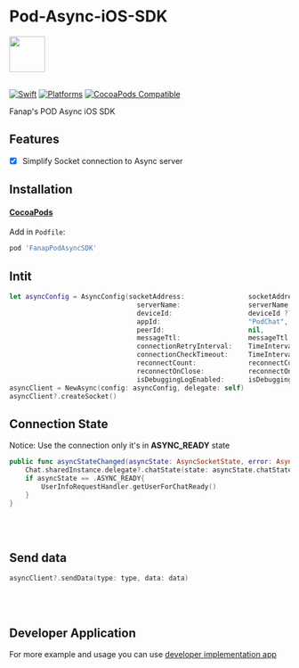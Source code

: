# Pod-Async-iOS-SDK
<img src="https://gitlab.com/hamed8080/fanappodasyncsdk/-/raw/gl-pages/.docs/favicon.svg"  width="64" height="64">
<br />
<br />

[![Swift](https://img.shields.io/badge/Swift-5+-orange?style=flat-square)](https://img.shields.io/badge/-Orange?style=flat-square)
[![Platforms](https://img.shields.io/badge/Platforms-iOS-yellowgreen?style=flat-square)](https://img.shields.io/badge/Platforms-macOS_iOS_tvOS_watchOS_Linux_Windows-Green?style=flat-square)
[![CocoaPods Compatible](https://img.shields.io/badge/Pod-v0.10-blue)](https://img.shields.io/badge/Pod-v0.10-blue)

Fanap's POD Async iOS SDK
## Features

- [x] Simplify Socket connection to Async server

## Installation

#### [CocoaPods](https://cocoapods.org) 

Add in `Podfile`:

```ruby
pod 'FanapPodAsyncSDK'
```

## Intit 

```swift
let asyncConfig = AsyncConfig(socketAddress:                socketAddress,
                                serverName:                 serverName,
                                deviceId:                   deviceId ?? UUID().uuidString,
                                appId:                      "PodChat", // PodChat is default app Id
                                peerId:                     nil,
                                messageTtl:                 messageTtl,
                                connectionRetryInterval:    TimeInterval(connectionRetryInterval),
                                connectionCheckTimeout:     TimeInterval(connectionCheckTimeout),
                                reconnectCount:             reconnectCount,
                                reconnectOnClose:           reconnectOnClose,
                                isDebuggingLogEnabled:      isDebuggingAsyncEnable)
asyncClient = NewAsync(config: asyncConfig, delegate: self)
asyncClient?.createSocket()
```

## Connection State
Notice: Use the connection only it's in <b>ASYNC_READY</b> state  
```swift
public func asyncStateChanged(asyncState: AsyncSocketState, error: AsyncError?) {
    Chat.sharedInstance.delegate?.chatState(state: asyncState.chatState, currentUser: nil, error: error?.chatError)
    if asyncState == .ASYNC_READY{
        UserInfoRequestHandler.getUserForChatReady()
    }
}
```
<br/>
<br/>

## Send data 
```swift
asyncClient?.sendData(type: type, data: data)
```
<br/>
<br/>

## Developer Application 
For more example and usage you can use [developer implementation app](https://github.com/hamed8080/ChatImplementation)

